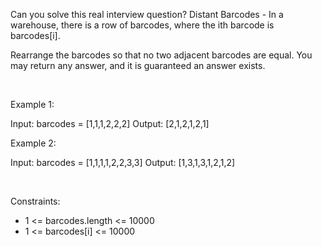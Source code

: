 Can you solve this real interview question? Distant Barcodes - In a warehouse, there is a row of barcodes, where the ith barcode is barcodes[i].

Rearrange the barcodes so that no two adjacent barcodes are equal. You may return any answer, and it is guaranteed an answer exists.

 

Example 1:

Input: barcodes = [1,1,1,2,2,2]
Output: [2,1,2,1,2,1]


Example 2:

Input: barcodes = [1,1,1,1,2,2,3,3]
Output: [1,3,1,3,1,2,1,2]


 

Constraints:

 * 1 <= barcodes.length <= 10000
 * 1 <= barcodes[i] <= 10000